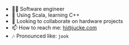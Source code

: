- 👩‍💻  Software engineer
- 🌱  Using Scala, learning C++
- 👯  Looking to collaborate on hardware projects
- 📫  How to reach me: hi@jucke.com
- 🎶  Pronounced like: `jook`

<!--
**jucke/jucke** is a ✨ _special_ ✨ repository because its `README.md` (this file) appears on your GitHub profile.

Here are some ideas to get you started:

- ⚡ Fun fact: ...
-->

